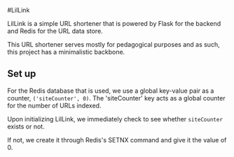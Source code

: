 #LilLink

LilLink is a simple URL shortener that is powered by Flask for the backend and Redis for the URL data store.

This URL shortener serves mostly for pedagogical purposes and as such, this project has a minimalistic backbone.

## Set up

For the Redis database that is used, we use a global key-value pair as a counter, `('siteCounter', 0)`.
The 'siteCounter' key acts as a global counter for the number of URLs indexed.

Upon initializing LilLink, we immediately check to see whether `siteCounter` exists or not.

If not, we create it through Redis's SETNX command and give it the value of 0.


